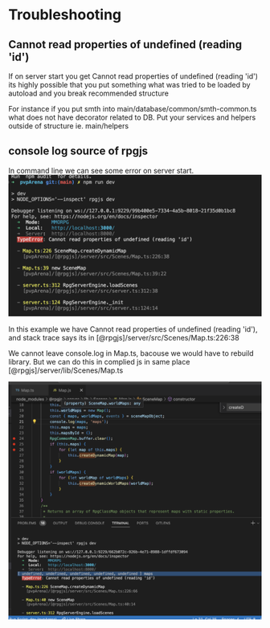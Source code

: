 # Troubleshooting

## Cannot read properties of undefined (reading 'id')

If on server start you get Cannot read properties of undefined (reading 'id') its highly possible that you put something what was tried to be loaded by autoload and you break recommended structure 

For instance if you put smth into main/database/common/smth-common.ts what does not have decorator related to DB. 
Put your services and helpers outside of structure ie. main/helpers

## console log source of rpgjs

In command line we can see some error on server start. 
![Alt text](image.png)

In this example we have Cannot read properties of undefined (reading 'id'), and stack trace says its in [@rpgjs]/server/src/Scenes/Map.ts:226:38

We cannot leave console.log in Map.ts, bacouse we would have to rebuild library. But we can do this in complied js in same place 
[@rpgjs]/server/lib/Scenes/Map.ts

![Alt text](image-1.png)